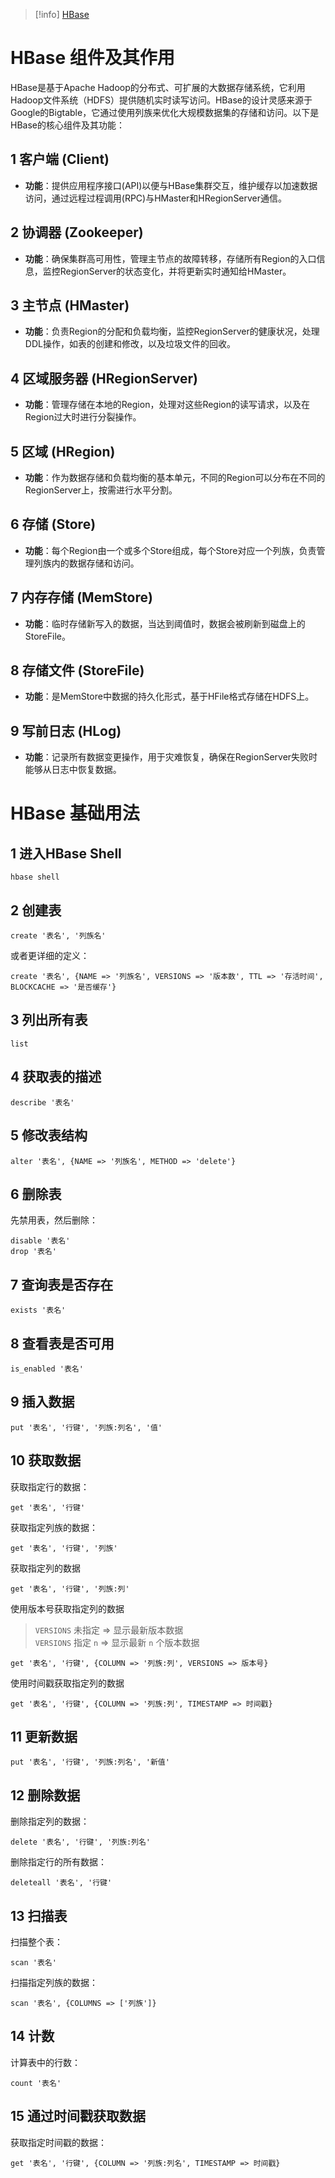 > [!info] [HBase](https://hbase.apache.org/book.html)

# HBase 组件及其作用

HBase是基于Apache Hadoop的分布式、可扩展的大数据存储系统，它利用Hadoop文件系统（HDFS）提供随机实时读写访问。HBase的设计灵感来源于Google的Bigtable，它通过使用列族来优化大规模数据集的存储和访问。以下是HBase的核心组件及其功能：

## 1 客户端 (Client)

- **功能**：提供应用程序接口(API)以便与HBase集群交互，维护缓存以加速数据访问，通过远程过程调用(RPC)与HMaster和HRegionServer通信。

## 2 协调器 (Zookeeper)

- **功能**：确保集群高可用性，管理主节点的故障转移，存储所有Region的入口信息，监控RegionServer的状态变化，并将更新实时通知给HMaster。

## 3 主节点 (HMaster)

- **功能**：负责Region的分配和负载均衡，监控RegionServer的健康状况，处理DDL操作，如表的创建和修改，以及垃圾文件的回收。

## 4 区域服务器 (HRegionServer)

- **功能**：管理存储在本地的Region，处理对这些Region的读写请求，以及在Region过大时进行分裂操作。

## 5 区域 (HRegion)

- **功能**：作为数据存储和负载均衡的基本单元，不同的Region可以分布在不同的RegionServer上，按需进行水平分割。

## 6 存储 (Store)

- **功能**：每个Region由一个或多个Store组成，每个Store对应一个列族，负责管理列族内的数据存储和访问。

## 7 内存存储 (MemStore)

- **功能**：临时存储新写入的数据，当达到阈值时，数据会被刷新到磁盘上的StoreFile。

## 8 存储文件 (StoreFile)

- **功能**：是MemStore中数据的持久化形式，基于HFile格式存储在HDFS上。

## 9 写前日志 (HLog)

- **功能**：记录所有数据变更操作，用于灾难恢复，确保在RegionServer失败时能够从日志中恢复数据。

# HBase 基础用法

## 1 进入HBase Shell

```shell
hbase shell
```

## 2 创建表

```shell
create '表名', '列族名'
```

或者更详细的定义：

```shell
create '表名', {NAME => '列族名', VERSIONS => '版本数', TTL => '存活时间', BLOCKCACHE => '是否缓存'}
```

## 3 列出所有表

```shell
list
```

## 4 获取表的描述

```shell
describe '表名'
```

## 5 修改表结构

```shell
alter '表名', {NAME => '列族名', METHOD => 'delete'}
```

## 6 删除表

先禁用表，然后删除：

```shell
disable '表名'
drop '表名'
```

## 7 查询表是否存在

```shell
exists '表名'
```

## 8 查看表是否可用

```shell
is_enabled '表名'
```

## 9 插入数据

```shell
put '表名', '行键', '列族:列名', '值'
```

## 10 获取数据

获取指定行的数据：

```shell
get '表名', '行键'
```

获取指定列族的数据：

```shell
get '表名', '行键', '列族'
```

获取指定列的数据

```shell
get '表名', '行键', '列族:列'
```

使用版本号获取指定列的数据

> `VERSIONS` 未指定 => 显示最新版本数据  
> `VERSIONS` 指定 `n` => 显示最新 `n` 个版本数据

```shell
get '表名', '行键', {COLUMN => '列族:列', VERSIONS => 版本号}
```

使用时间戳获取指定列的数据

```shell
get '表名', '行键', {COLUMN => '列族:列', TIMESTAMP => 时间戳}
```

## 11 更新数据

```shell
put '表名', '行键', '列族:列名', '新值'
```

## 12 删除数据

删除指定列的数据：

```shell
delete '表名', '行键', '列族:列名'
```

删除指定行的所有数据：

```shell
deleteall '表名', '行键'
```

## 13 扫描表

扫描整个表：

```shell
scan '表名'
```

扫描指定列族的数据：

```shell
scan '表名', {COLUMNS => ['列族']}
```

## 14 计数

计算表中的行数：

```shell
count '表名'
```

## 15 通过时间戳获取数据

获取指定时间戳的数据：

```shell
get '表名', '行键', {COLUMN => '列族:列名', TIMESTAMP => 时间戳}
```
